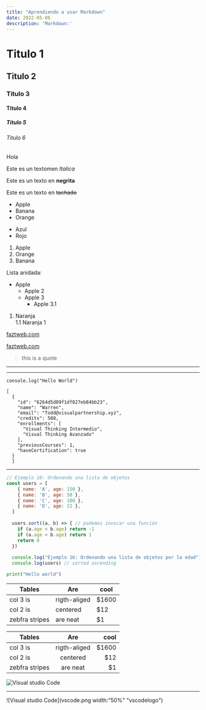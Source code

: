 ```yaml
---
title: "Aprendiendo a usar Markdown"
date: 2022-05-06
description: 'Markdown:'
---
```




# Titulo 1

## Titulo 2

### Titulo 3

#### Titulo 4

##### Titulo 5

###### Titulo 6

<!--Esto es un comentario -->

Hola

Este es un textomen *Italica*

Este es un texto en **negrita**

Este es un texto en ~~tachado~~

<!-- Listas-->

* Apple
* Banana
* Orange

- Azul 
- Rojo

1. Apple
2. Orange
3. Banana

Lista anidada:

- Apple
  - Apple 2
  - Apple 3
    - Apple 3.1   

1. Naranja  
  1.1 Naranja 1 

[faztweb.com](https://www.faztweb.com)

[faztweb.com](https://www.faztweb.com " Texto que deseamos se vea")

> this is a quote

--- 

___

`console.log("Hello World")`

```
[
  {
    "id": "6264d5d89f1df827eb84bb23",
    "name": "Warren",
    "email": "Todd@visualpartnership.xyz",
    "credits": 508,
    "enrollments": [
      "Visual Thinking Intermedio",
      "Visual Thinking Avanzado"
    ],
    "previousCourses": 1,
    "haveCertification": true
  }
  ]
```

___

```javascript
// Ejemplo 16: Ordenando una lista de objetos
const users = [
    { name: 'A', age: 150 },
    { name: 'B', age: 50 },
    { name: 'C', age: 100 },
    { name: 'D', age: 22 },
  ]
  
  users.sort((a, b) => { // podemos invocar una función
    if (a.age < b.age) return -1
    if (a.age > b.age) return 1
    return 0
  })
  
  console.log("Ejemplo 16: Ordenando una lista de objetos por la edad")
  console.log(users) // sorted ascending
```

```python
print("Hello world")
```

|Tables         |Are         |cool |
|---------------|------------|-----|
|col 3 is       |rigth-aliged|$1600|
|col 2 is       |centered    |  $12|
|zebfra stripes |are neat    |   $1|


<!-- los : son para definir por donde estara justificada la Info -->

|Tables         |Are         |cool |
|---------------|:----------:|----:|
|col 3 is       |rigth-aliged|$1600|
|col 2 is       |centered    |  $12|
|zebfra stripes |are neat    |   $1|

![Visual studio Code](https://boluda.com/files/curso-visual-studio-code.gif "vs-code")

---

![Visual studio Code](vscode.png width:"50%" "vscodelogo")


